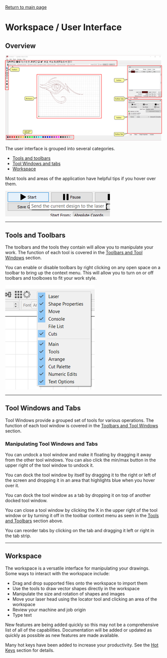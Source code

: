 [Return to main page](README.md)

# Workspace / User Interface

## Overview

![User Interface](/img/Desktop.png)

The user interface is grouped into several categories. 

* [Tools and toolbars](#toolbars)
* [Tool Windows and tabs](#toolboxes)
* [Workspace](#workspace)

Most tools and areas of the application have helpful tips if you hover over them. 

![ToolTips](/img/ToolTip.PNG)

<a name="toolbars"></a>

----

## Tools and Toolbars

The toolbars and the tools they contain will allow you to manipulate your work. The function of each tool is covered in the [Toolbars and Tool Windows](Toolbars.md) section.

You can enable or disable toolbars by right clicking on any open space on a toolbar to bring up the context menu. This will allow you to turn on or off toolbars and toolboxes to fit your work style.

![Toolbars](/img/Toolbars.PNG)

<a name="toolboxes"></a>

----

## Tool Windows and Tabs

Tool Windows provide a grouped set of tools for various operations. The function of each tool window is covered in the [Toolbars and Tool Windows](Toolbars.md) section.

### Manipulating Tool Windows and Tabs

You can undock a tool window and make it floating by dragging it away from the other tool windows. You can also click the min/max button in the upper right of the tool window to undock it.

You can dock the tool window by itself by dragging it to the right or left of the screen and dropping it in an area that highlights blue when you hover over it.

You can dock the tool window as a tab by dropping it on top of another docked tool window.

You can close a tool window by clicking the X in the upper right of the tool window or by turning it off in the toolbar context menu as seen in the [Tools and Toolbars](#toolbars) section above.

You can reorder tabs by clicking on the tab and dragging it left or right in the tab strip.


-----

## Workspace

The workspace is a versatile interface for manipulating your drawings. Some ways to interact with the workspace include:

* Drag and drop supported files onto the workspace to import them
* Use the tools to draw vector shapes directly in the workspace
* Manipulate the size and rotation of shapes and images
* Move your laser head using the locator tool and clicking an area of the workspace
* Review your machine and job origin
* Type text

New features are being added quickly so this may not be a comprehensive list of all of the capabilities. Documentation will be added or updated as quickly as possible as new features are made available.

Many hot keys have been added to increase your productivity. See the [Hot Keys](HotKeys.md) section for details.
